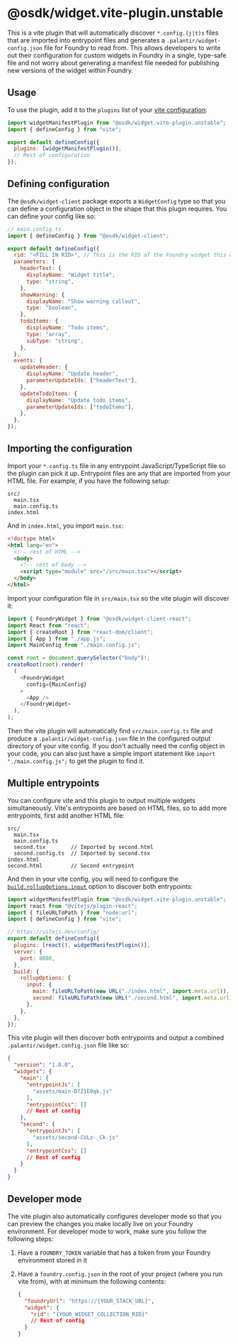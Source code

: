 # @osdk/widget.vite-plugin.unstable

This is a vite plugin that will automatically discover `*.config.(j|t)s` files that are imported into entrypoint files and generates a `.palantir/widget-config.json` file for Foundry to read from. This allows developers to write out their configuration for custom widgets in Foundry in a single, type-safe file and not worry about generating a manifest file needed for publishing new versions of the widget within Foundry.

## Usage

To use the plugin, add it to the `plugins` list of your [vite configuration](https://vitejs.dev/config/):

```js
import widgetManifestPlugin from "@osdk/widget.vite-plugin.unstable";
import { defineConfig } from "vite";

export default defineConfig({
  plugins: [widgetManifestPlugin()],
  // Rest of configuration
});
```

## Defining configuration

The `@osdk/widget-client` package exports a `WidgetConfig` type so that you can define a configuration object in the shape that this plugin requires. You can define your config like so:

```js
// main.config.ts
import { defineConfig } from "@osdk/widget-client";

export default defineConfig({
  rid: "<FILL IN RID>", // This is the RID of the Foundry widget this code will publish to
  parameters: {
    headerText: {
      displayName: "Widget title",
      type: "string",
    },
    showWarning: {
      displayName: "Show warning callout",
      type: "boolean",
    },
    todoItems: {
      displayName: "Todo items",
      type: "array",
      subType: "string",
    },
  },
  events: {
    updateHeader: {
      displayName: "Update header",
      parameterUpdateIds: ["headerText"],
    },
    updateTodoItems: {
      displayName: "Update todo items",
      parameterUpdateIds: ["todoItems"],
    },
  },
});
```

## Importing the configuration

Import your `*.config.ts` file in any entrypoint JavaScript/TypeScript file so the plugin can pick it up. Entrypoint files are any that are imported from your HTML file. For example, if you have the following setup:

```
src/
  main.tsx
  main.config.ts
index.html
```

And in `index.html`, you import `main.tsx`:

```html
<!doctype html>
<html lang="en">
  <!-- rest of HTML -->
  <body>
    <!-- rest of body -->
    <script type="module" src="/src/main.tsx"></script>
  </body>
</html>
```

Import your configuration file in `src/main.tsx` so the vite plugin will discover it:

```js
import { FoundryWidget } from "@osdk/widget-client-react";
import React from "react";
import { createRoot } from "react-dom/client";
import { App } from "./app.js";
import MainConfig from "./main.config.js";

const root = document.querySelector("body")!;
createRoot(root).render(
  (
    <FoundryWidget
      config={MainConfig}
    >
      <App />
    </FoundryWidget>
  ),
);
```

Then the vite plugin will automatically find `src/main.config.ts` file and produce a `.palantir/widget-config.json` file in the configured output directory of your vite config. If you don't actually need the config object in your code, you can also just have a simple import statement like `import "./main.config.js";` to get the plugin to find it.

## Multiple entrypoints

You can configure vite and this plugin to output multiple widgets simultaneously. Vite's entrypoints are based on HTML files, so to add more entrypoints, first add another HTML file:

```
src/
  main.tsx
  main.config.ts
  second.tsx        // Imported by second.html 
  second.config.ts  // Imported by second.tsx
index.html
second.html         // Second entrypoint
```

And then in your vite config, you will need to configure the [`build.rollupOptions.input`](https://rollupjs.org/configuration-options/#input) option to discover both entrypoints:

```js
import widgetManifestPlugin from "@osdk/widget.vite-plugin.unstable";
import react from "@vitejs/plugin-react";
import { fileURLToPath } from "node:url";
import { defineConfig } from "vite";

// https://vitejs.dev/config/
export default defineConfig({
  plugins: [react(), widgetManifestPlugin()],
  server: {
    port: 8080,
  },
  build: {
    rollupOptions: {
      input: {
        main: fileURLToPath(new URL("./index.html", import.meta.url)),
        second: fileURLToPath(new URL("./second.html", import.meta.url)),
      },
    },
  },
});
```

This vite plugin will then discover both entrypoints and output a combined `.palantir/widget.config.json` file like so:

```json
{
  "version": "1.0.0",
  "widgets": {
    "main": {
      "entrypointJs": [
        "assets/main-D7Z1E0qk.js"
      ],
      "entrypointCss": []
      // Rest of config
    },
    "second": {
      "entrypointJs": [
        "assets/second-CULz-_Ck.js"
      ],
      "entrypointCss": []
      // Rest of config
    }
  }
}
```

## Developer mode

The vite plugin also automatically configures developer mode so that you can preview the changes you make locally live on your Foundry environment. For developer mode to work, make sure you follow the following steps:

1. Have a `FOUNDRY_TOKEN` variable that has a token from your Foundry environment stored in it
1. Have a `foundry.config.json` in the root of your project (where you run vite from), with at minimum the following contents:

   ```json
   {
     "foundryUrl": "https://{YOUR_STACK_URL}",
     "widget": {
       "rid": "{YOUR_WIDGET_COLLECTION_RID}"
       // Rest of config
     }
   }
   ```
